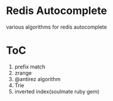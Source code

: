 # Redis Autocomplete
various algorithms for redis autocomplete

# ToC
1. prefix match
2. zrange
3. @antirez algorithm
4. Trie
5. inverted index(soulmate ruby gem)
